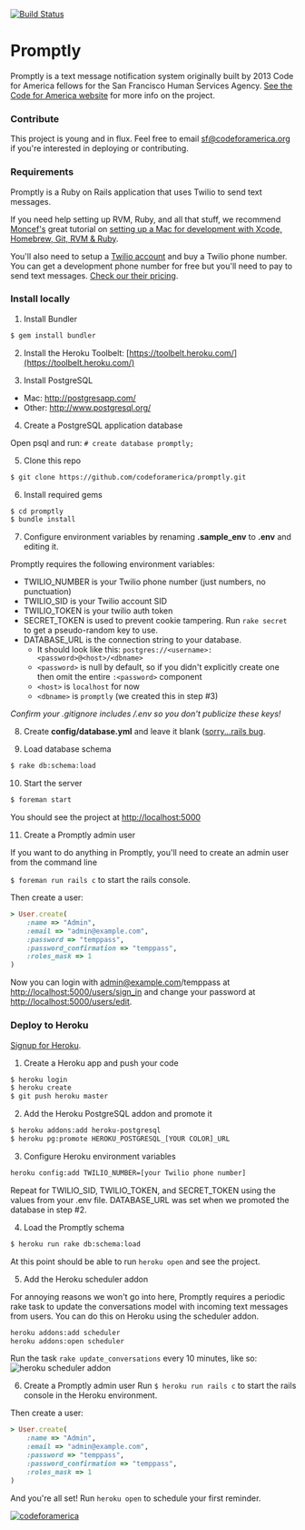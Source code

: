 [![Build Status](https://travis-ci.org/codeforamerica/promptly.png?branch=master)](https://travis-ci.org/codeforamerica/promptly)

# Promptly
Promptly is a text message notification system originally built by 2013 Code for America fellows for the San Francisco Human Services Agency. [See the Code for America website](http://codeforamerica.org/?cfa_app=promptly) for more info on the project.

### Contribute
This project is young and in flux. Feel free to email sf@codeforamerica.org if you're interested in deploying or contributing.

### Requirements
Promptly is a Ruby on Rails application that uses Twilio to send text messages.

If you need help setting up RVM, Ruby, and all that stuff, we recommend [Moncef's](http://about.me/moncef) great tutorial on [setting up a Mac for development with Xcode, Homebrew, Git, RVM & Ruby](http://www.moncefbelyamani.com/how-to-install-xcode-homebrew-git-rvm-ruby-on-mac/).

You'll also need to setup a [Twilio account](https://www.twilio.com/) and buy a Twilio phone number. You can get a development phone number for free but you'll need to pay to send text messages. [Check our their pricing](https://www.twilio.com/sms/pricing).

### Install locally
1) Install Bundler
```sh
$ gem install bundler
```

2) Install the Heroku Toolbelt: [https://toolbelt.heroku.com/](https://toolbelt.heroku.com/)

3) Install PostgreSQL
- Mac: http://postgresapp.com/
- Other: http://www.postgresql.org/

4) Create a PostgreSQL application database

Open psql and run: `# create database promptly;`

5) Clone this repo
```sh
$ git clone https://github.com/codeforamerica/promptly.git
```

6) Install required gems
```sh
$ cd promptly
$ bundle install
```

7) Configure environment variables by renaming **.sample_env** to **.env** and editing it.

Promptly requires the following environment variables:
- TWILIO_NUMBER is your Twilio phone number (just numbers, no punctuation)
- TWILIO_SID is your Twilio account SID 
- TWILIO_TOKEN is your twilio auth token
- SECRET_TOKEN is used to prevent cookie tampering. Run `rake secret` to get a pseudo-random key to use.
- DATABASE_URL is the connection string to your database.
  - It should look like this: `postgres://<username>:<password>@<host>/<dbname>`
  - `<password>` is null by default, so if you didn't explicitly create one then omit the entire `:<password>` component
  - `<host>` is `localhost` for now
  - `<dbname>` is `promptly` (we created this in step #3)

*Confirm your .gitignore includes /.env so you don't publicize these keys!*

8) Create **config/database.yml** and leave it blank ([sorry...rails bug](https://github.com/rails/rails/pull/9120).

9) Load database schema
```sh
$ rake db:schema:load
```

10) Start the server
```sh
$ foreman start
```
You should see the project at <a href="http://localhost:5000">http://localhost:5000</a>

11) Create a Promptly admin user

If you want to do anything in Promptly, you'll need to create an admin user from the command line

`$ foreman run rails c` to start the rails console.

Then create a user:
```ruby
> User.create(
    :name => "Admin",
    :email => "admin@example.com",
    :password => "temppass",
    :password_confirmation => "temppass",
    :roles_mask => 1
)
```
Now you can login with admin@example.com/temppass at 
[http://localhost:5000/users/sign_in](http://localhost:5000/users/sign_in) and change your password at [http://localhost:5000/users/edit](http://localhost:5000/users/edit).

### Deploy to Heroku
[Signup for Heroku](https://id.heroku.com/signup).

1) Create a Heroku app and push your code
```sh
$ heroku login
$ heroku create
$ git push heroku master
```

2) Add the Heroku PostgreSQL addon and promote it
```sh
$ heroku addons:add heroku-postgresql
$ heroku pg:promote HEROKU_POSTGRESQL_[YOUR COLOR]_URL
```

3) Configure Heroku environment variables
```sh
heroku config:add TWILIO_NUMBER=[your Twilio phone number]
```
Repeat for TWILIO_SID, TWILIO_TOKEN, and SECRET_TOKEN using the values from your .env file. DATABASE_URL was set when we promoted the database in step #2.

4) Load the Promptly schema
```sh
$ heroku run rake db:schema:load
```

At this point should be able to run `heroku open` and see the project.

5) Add the Heroku scheduler addon

For annoying reasons we won't go into here, Promptly requires a periodic rake task to update the conversations model with incoming text messages from users. You can do this on Heroku using the scheduler addon. 

```sh
heroku addons:add scheduler
heroku addons:open scheduler
```
Run the task `rake update_conversations` every 10 minutes, like so:
![heroku scheduler addon](http://codeforamerica.github.io/promptly/heroku-scheduler-addon.png)

6) Create a Promptly admin user
Run `$ heroku run rails c` to start the rails console in the Heroku environment.

Then create a user:
```ruby
> User.create(
    :name => "Admin",
    :email => "admin@example.com",
    :password => "temppass",
    :password_confirmation => "temppass",
    :roles_mask => 1
)
```

And you're all set! Run `heroku open` to schedule your first reminder. 

<a href="#"><img src="https://a248.e.akamai.net/camo.github.com/e8ce7fcd025087eebe85499c7bf4b5ac57f12b1e/687474703a2f2f73746174732e636f6465666f72616d65726963612e6f72672f636f6465666f72616d65726963612f6366615f74656d706c6174652e706e67" alt="codeforamerica"/></a>